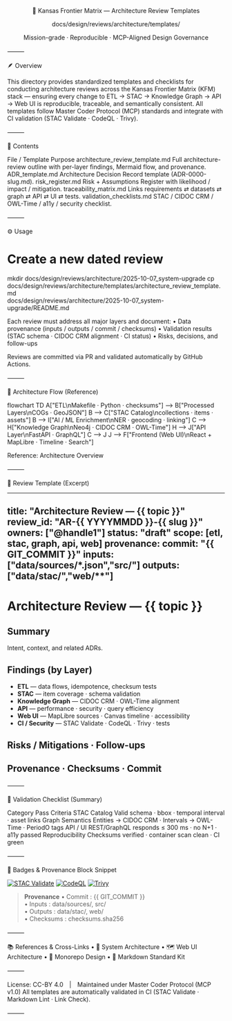 <div align="center">


🧭 Kansas Frontier Matrix — Architecture Review Templates

docs/design/reviews/architecture/templates/

Mission-grade · Reproducible · MCP-Aligned Design Governance

</div>



⸻

🪶 Overview

This directory provides standardized templates and checklists for conducting architecture reviews across
the Kansas Frontier Matrix (KFM) stack — ensuring every change to ETL → STAC → Knowledge Graph → API → Web UI
is reproducible, traceable, and semantically consistent.
All templates follow Master Coder Protocol (MCP) standards and integrate with CI validation
(STAC Validate · CodeQL · Trivy).

⸻

📁 Contents

File / Template	Purpose
architecture_review_template.md	Full architecture-review outline with per-layer findings, Mermaid flow, and provenance.
ADR_template.md	Architecture Decision Record template (ADR-0000-slug.md).
risk_register.md	Risk + Assumptions Register with likelihood / impact / mitigation.
traceability_matrix.md	Links requirements ⇄ datasets ⇄ graph ⇄ API ⇄ UI ⇄ tests.
validation_checklists.md	STAC / CIDOC CRM / OWL-Time / a11y / security checklist.


⸻

⚙️ Usage

# Create a new dated review
mkdir docs/design/reviews/architecture/2025-10-07_system-upgrade
cp docs/design/reviews/architecture/templates/architecture_review_template.md \
   docs/design/reviews/architecture/2025-10-07_system-upgrade/README.md

Each review must address all major layers and document:
	•	Data provenance (inputs / outputs / commit / checksums)
	•	Validation results (STAC schema · CIDOC CRM alignment · CI status)
	•	Risks, decisions, and follow-ups

Reviews are committed via PR and validated automatically by GitHub Actions.

⸻

🧩 Architecture Flow (Reference)

flowchart TD
  A["ETL\nMakefile · Python · checksums"] --> B["Processed Layers\nCOGs · GeoJSON"]
  B --> C["STAC Catalog\ncollections · items · assets"]
  B --> I["AI / ML Enrichment\nNER · geocoding · linking"]
  C --> H["Knowledge Graph\nNeo4j · CIDOC CRM · OWL-Time"]
  H --> J["API Layer\nFastAPI · GraphQL"]
  C --> J
  J --> F["Frontend (Web UI)\nReact + MapLibre · Timeline · Search"]
<!-- END OF MERMAID -->

Reference: Architecture Overview

⸻

🧱 Review Template (Excerpt)

---
title: "Architecture Review — {{ topic }}"
review_id: "AR-{{ YYYYMMDD }}-{{ slug }}"
owners: ["@handle1"]
status: "draft"
scope: [etl, stac, graph, api, web]
provenance:
  commit: "{{ GIT_COMMIT }}"
  inputs: ["data/sources/*.json","src/**"]
  outputs: ["data/stac/**","web/**"]
---

# Architecture Review — {{ topic }}

## Summary
Intent, context, and related ADRs.

## Findings (by Layer)
- **ETL** — data flows, idempotence, checksum tests  
- **STAC** — item coverage · schema validation  
- **Knowledge Graph** — CIDOC CRM · OWL-Time alignment  
- **API** — performance · security · query efficiency  
- **Web UI** — MapLibre sources · Canvas timeline · accessibility  
- **CI / Security** — STAC Validate · CodeQL · Trivy · tests  

## Risks / Mitigations · Follow-ups  
## Provenance · Checksums · Commit


⸻

🧾 Validation Checklist (Summary)

Category	Pass Criteria
STAC Catalog	Valid schema · bbox · temporal interval · asset links
Graph Semantics	Entities → CIDOC CRM · Intervals → OWL-Time · PeriodO tags
API / UI	REST/GraphQL responds ≤ 300 ms · no N+1 · a11y passed
Reproducibility	Checksums verified · container scan clean · CI green


⸻

🧰 Badges & Provenance Block Snippet

[![STAC Validate](https://img.shields.io/badge/STAC-validate-blue)](../../../../.github/workflows/stac-validate.yml)
[![CodeQL](https://img.shields.io/badge/CodeQL-secure-blueviolet)](../../../../.github/workflows/codeql.yml)
[![Trivy](https://img.shields.io/badge/container-scan-informational)](../../../../.github/workflows/trivy.yml)

> **Provenance**
> • Commit              : {{ GIT_COMMIT }}  
> • Inputs              : data/sources/, src/  
> • Outputs            : data/stac/, web/  
> • Checksums          : checksums.sha256  


⸻

📚 References & Cross-Links
	•	📖 System Architecture
	•	🗺 Web UI Architecture
	•	🧱 Monorepo Design
	•	📜 Markdown Standard Kit

⸻

License: CC-BY 4.0 | Maintained under Master Coder Protocol (MCP v1.0)
All templates are automatically validated in CI (STAC Validate · Markdown Lint · Link Check).

⸻
